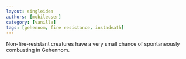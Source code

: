 ```yaml
---
layout: singleidea
authors: [mobileuser]
category: [vanilla]
tags: [gehennom, fire resistance, instadeath]
---
```

Non-fire-resistant creatures have a very small chance of spontaneously combusting in Gehennom.
